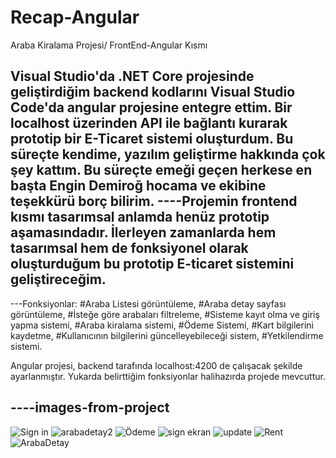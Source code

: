 # Recap-Angular
Araba Kiralama Projesi/ FrontEnd-Angular Kısmı

Visual Studio'da .NET Core projesinde geliştirdiğim backend kodlarını Visual Studio Code'da angular projesine entegre ettim. Bir localhost üzerinden API ile bağlantı kurarak prototip bir E-Ticaret sistemi oluşturdum. Bu süreçte kendime, yazılım geliştirme hakkında çok şey kattım. Bu süreçte emeği geçen herkese en başta Engin Demiroğ hocama ve ekibine teşekkürü borç bilirim.
----Projemin frontend kısmı tasarımsal anlamda henüz prototip aşamasındadır. İlerleyen zamanlarda hem tasarımsal hem de fonksiyonel olarak oluşturduğum bu prototip E-ticaret sistemini geliştireceğim.
----

---Fonksiyonlar:
#Araba Listesi görüntüleme,
#Araba detay sayfası görüntüleme,
#İsteğe göre arabaları filtreleme,
#Sisteme kayıt olma ve giriş yapma sistemi,
#Araba kiralama sistemi,
#Ödeme Sistemi,
#Kart bilgilerini kaydetme,
#Kullanıcının bilgilerini güncelleyebileceği sistem,
#Yetkilendirme sistemi.

Angular projesi, backend tarafında localhost:4200 de çalışacak şekilde ayarlanmıştır. Yukarda belirttiğim fonksiyonlar halihazırda projede mevcuttur. 

----images-from-project
----

![Sign in](https://user-images.githubusercontent.com/77544242/114272405-b74e7200-9a1e-11eb-872c-231e33d3e4eb.PNG)
![arabadetay2](https://user-images.githubusercontent.com/77544242/114272576-6a1ed000-9a1f-11eb-8672-7ce03bd84fcb.PNG)
![Ödeme](https://user-images.githubusercontent.com/77544242/114272666-b9650080-9a1f-11eb-8a30-22f0038aa114.PNG)
![sign ekran](https://user-images.githubusercontent.com/77544242/114272809-4f992680-9a20-11eb-9c57-be2a6a2263f9.PNG)
![update](https://user-images.githubusercontent.com/77544242/114272847-6dff2200-9a20-11eb-9e42-e7df5188a6d4.PNG)
![Rent](https://user-images.githubusercontent.com/77544242/114272882-96871c00-9a20-11eb-99b7-db144b9168db.PNG)
![ArabaDetay](https://user-images.githubusercontent.com/77544242/114272934-d3eba980-9a20-11eb-9561-d725e46cdd76.PNG)

